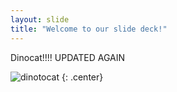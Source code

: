 ```yaml
---
layout: slide
title: "Welcome to our slide deck!"
---
```


Dinocat!!!! UPDATED AGAIN

![dinotocat](https://octodex.github.com/images/dinotocat.png)
{: .center}
